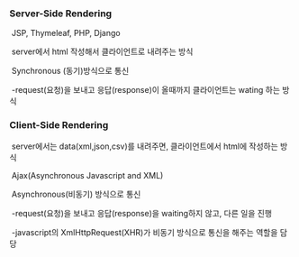 ### Server-Side Rendering

​	JSP, Thymeleaf, PHP, Django

​	server에서 html 작성해서 클라이언트로 내려주는 방식

​	Synchronous (동기)방식으로 통신

​		-request(요청)을 보내고 응답(response)이 올때까지 클라이언트는 wating 하는 방식

### Client-Side Rendering

​	server에서는 data(xml,json,csv)를 내려주면, 클라이언트에서 html에 작성하는 방식

​	Ajax(Asynchronous Javascript and XML)

​	Asynchronous(비동기) 방식으로 통신

​		-request(요청)을 보내고 응답(response)을 waiting하지 않고, 다른 일을 진행

​		-javascript의 XmlHttpRequest(XHR)가 비동기 방식으로 통신을 해주는 역할을 담당